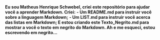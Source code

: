 **Eu sou Matheus Henrique Schwebel, criei este repositório para ajudar você a aprender Markdown. Criei:**
**- Um README.md para instruir você sobre a linguagem Markdown;**
**- Um LIST.md para instruir você acerca das listas em Markdown;
E estou criando este Texto_Negrito.md para mostrar a você o texto em negrito do Markdown. Ah e me esqueci, estou escrevendo em negrito...**
